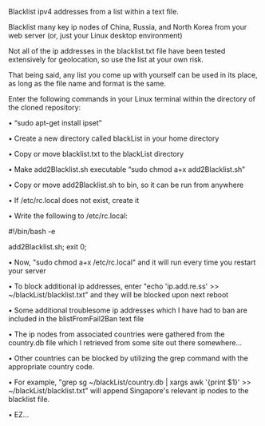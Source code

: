 Blacklist ipv4 addresses from a list within a text file. 

Blacklist many key ip nodes of China, Russia, and North Korea from your web server (or, just your Linux desktop environment)

Not all of the ip addresses in the blacklist.txt file have been tested extensively for geolocation, so use the list at your own risk.

That being said, any list you come up with yourself can be used in its place, as long as the file name and format is the same.

Enter the following commands in your Linux terminal within the directory of the cloned repository: 

• “sudo apt-get install ipset”

• Create a new directory called blackList in your home directory

• Copy or move blacklist.txt to the blackList directory

• Make add2Blacklist.sh executable “sudo chmod a+x add2Blacklist.sh”

• Copy or move add2Blacklist.sh to bin, so it can be run from anywhere

• If /etc/rc.local does not exist, create it

• Write the following to /etc/rc.local:

#!/bin/bash -e

add2Blacklist.sh;
exit 0;

• Now, "sudo chmod a+x /etc/rc.local" and it will run every time you restart your server

• To block additional ip addresses, enter "echo 'ip.add.re.ss' >> ~/blackList/blacklist.txt" and they will be blocked upon next reboot

• Some additional troublesome ip addresses which I have had to ban are included in the blistFromFail2Ban text file

• The ip nodes from associated countries were gathered from the country.db file which I retrieved from some site out there somewhere...

• Other countries can be blocked by utilizing the grep command with the appropriate country code.

• For example, "grep sg ~/blackList/country.db | xargs awk '{print $1}' >> ~/blackList/blacklist.txt" will append Singapore's 
relevant ip nodes to the blacklist file.

• EZ...

